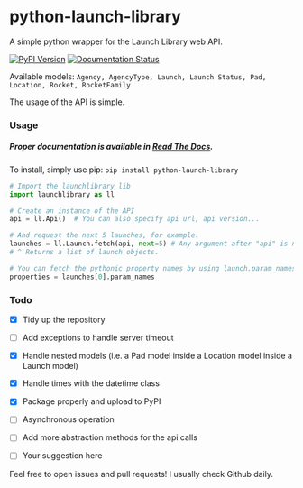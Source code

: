 # python-launch-library
A simple python wrapper for the Launch Library web API.

[![PyPI Version](https://img.shields.io/pypi/v/python-launch-library.svg)](https://pypi.org/project/python-launch-library/) [![Documentation Status](https://readthedocs.org/projects/python-launch-library/badge/?version=latest)](https://python-launch-library.readthedocs.io/en/latest/?badge=latest)

Available models: `Agency, AgencyType, Launch, Launch Status, Pad, Location, Rocket, RocketFamily`

The usage of the API is simple.

### Usage

##### Proper documentation is available in [Read The Docs](https://python-launch-library.readthedocs.io/en/latest/).

To install, simply use pip: ```pip install python-launch-library```

```python
# Import the launchlibrary lib
import launchlibrary as ll

# Create an instance of the API
api = ll.Api()  # You can also specify api url, api version...

# And request the next 5 launches, for example.
launches = ll.Launch.fetch(api, next=5) # Any argument after "api" is not constrained (w/ kwargs).
# ^ Returns a list of launch objects.

# You can fetch the pythonic property names by using launch.param_names
properties = launches[0].param_names
```

### Todo
- [x] Tidy up the repository
- [ ] Add exceptions to handle server timeout
- [x] Handle nested models (i.e. a Pad model inside a Location model inside a Launch model)
- [x] Handle times with the datetime class
- [x] Package properly and upload to PyPI
- [ ] Asynchronous operation
- [ ] Add more abstraction methods for the api calls
- [ ] Your suggestion here



Feel free to open issues and pull requests! I usually check Github daily. 
 
